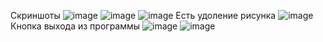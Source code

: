 Скриншоты 
![image](https://github.com/user-attachments/assets/6b895a28-cf41-4d8c-9987-18c3cc9d06ac)
![image](https://github.com/user-attachments/assets/ff8f6c3f-22bd-40a1-b731-3b16f31c869f)
![image](https://github.com/user-attachments/assets/0fcfa050-e7f8-4a23-9d60-ac62ea104aec)
Есть удоление рисунка 
![image](https://github.com/user-attachments/assets/796842cf-414b-4ea8-832b-f4c1665bce00)
Кнопка выхода из программы 
![image](https://github.com/user-attachments/assets/fe30450d-1fc6-4f9e-b127-c2ed606bda75)
![image](https://github.com/user-attachments/assets/9f449e96-441e-442d-99e6-93e239b74c3e)
